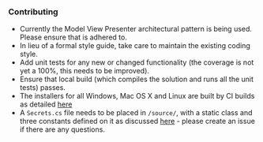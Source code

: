 ### Contributing

- Currently the Model View Presenter architectural pattern is being used. Please ensure that is adhered to.
- In lieu of a formal style guide, take care to maintain the existing coding style. 
- Add unit tests for any new or changed functionality (the coverage is not yet a 100%, this needs to be improved).
- Ensure that local build (which compiles the solution and runs all the unit tests) passes.
- The installers for all Windows, Mac OS X and Linux are built by CI builds as detailed [here](continuous-integration.md)
- A `Secrets.cs` file needs to be placed in `/source/`, with a static class and three constants defined on it as discussed [here](https://github.com/flickr-downloadr/flickr-downloadr-gtk/issues/30) - please create an issue if there are any questions.
